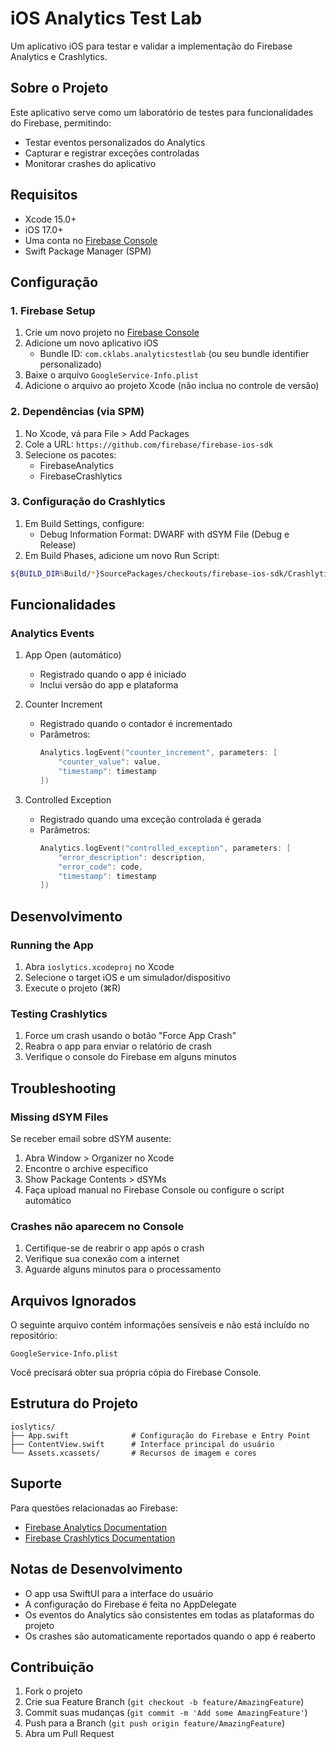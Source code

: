 # iOS Analytics Test Lab

Um aplicativo iOS para testar e validar a implementação do Firebase Analytics e Crashlytics.

## Sobre o Projeto

Este aplicativo serve como um laboratório de testes para funcionalidades do Firebase, permitindo:
- Testar eventos personalizados do Analytics
- Capturar e registrar exceções controladas
- Monitorar crashes do aplicativo

## Requisitos

- Xcode 15.0+
- iOS 17.0+
- Uma conta no [Firebase Console](https://console.firebase.google.com/)
- Swift Package Manager (SPM)

## Configuração

### 1. Firebase Setup
1. Crie um novo projeto no [Firebase Console](https://console.firebase.google.com/)
2. Adicione um novo aplicativo iOS
   - Bundle ID: `com.cklabs.analyticstestlab` (ou seu bundle identifier personalizado)
3. Baixe o arquivo `GoogleService-Info.plist`
4. Adicione o arquivo ao projeto Xcode (não inclua no controle de versão)

### 2. Dependências (via SPM)
1. No Xcode, vá para File > Add Packages
2. Cole a URL: `https://github.com/firebase/firebase-ios-sdk`
3. Selecione os pacotes:
   - FirebaseAnalytics
   - FirebaseCrashlytics

### 3. Configuração do Crashlytics
1. Em Build Settings, configure:
   - Debug Information Format: DWARF with dSYM File (Debug e Release)
2. Em Build Phases, adicione um novo Run Script:
```bash
${BUILD_DIR%Build/*}SourcePackages/checkouts/firebase-ios-sdk/Crashlytics/run
```

## Funcionalidades

### Analytics Events
1. App Open (automático)
   - Registrado quando o app é iniciado
   - Inclui versão do app e plataforma

2. Counter Increment
   - Registrado quando o contador é incrementado
   - Parâmetros:
     ```swift
     Analytics.logEvent("counter_increment", parameters: [
         "counter_value": value,
         "timestamp": timestamp
     ])
     ```

3. Controlled Exception
   - Registrado quando uma exceção controlada é gerada
   - Parâmetros:
     ```swift
     Analytics.logEvent("controlled_exception", parameters: [
         "error_description": description,
         "error_code": code,
         "timestamp": timestamp
     ])
     ```

## Desenvolvimento

### Running the App
1. Abra `ioslytics.xcodeproj` no Xcode
2. Selecione o target iOS e um simulador/dispositivo
3. Execute o projeto (⌘R)

### Testing Crashlytics
1. Force um crash usando o botão "Force App Crash"
2. Reabra o app para enviar o relatório de crash
3. Verifique o console do Firebase em alguns minutos

## Troubleshooting

### Missing dSYM Files
Se receber email sobre dSYM ausente:
1. Abra Window > Organizer no Xcode
2. Encontre o archive específico
3. Show Package Contents > dSYMs
4. Faça upload manual no Firebase Console ou configure o script automático

### Crashes não aparecem no Console
1. Certifique-se de reabrir o app após o crash
2. Verifique sua conexão com a internet
3. Aguarde alguns minutos para o processamento

## Arquivos Ignorados

O seguinte arquivo contém informações sensíveis e não está incluído no repositório:
```
GoogleService-Info.plist
```
Você precisará obter sua própria cópia do Firebase Console.

## Estrutura do Projeto

```
ioslytics/
├── App.swift              # Configuração do Firebase e Entry Point
├── ContentView.swift      # Interface principal do usuário
└── Assets.xcassets/       # Recursos de imagem e cores
```

## Suporte

Para questões relacionadas ao Firebase:
- [Firebase Analytics Documentation](https://firebase.google.com/docs/analytics)
- [Firebase Crashlytics Documentation](https://firebase.google.com/docs/crashlytics)

## Notas de Desenvolvimento

- O app usa SwiftUI para a interface do usuário
- A configuração do Firebase é feita no AppDelegate
- Os eventos do Analytics são consistentes em todas as plataformas do projeto
- Os crashes são automaticamente reportados quando o app é reaberto

## Contribuição

1. Fork o projeto
2. Crie sua Feature Branch (`git checkout -b feature/AmazingFeature`)
3. Commit suas mudanças (`git commit -m 'Add some AmazingFeature'`)
4. Push para a Branch (`git push origin feature/AmazingFeature`)
5. Abra um Pull Request